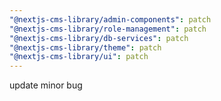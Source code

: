 ```yaml
---
"@nextjs-cms-library/admin-components": patch
"@nextjs-cms-library/role-management": patch
"@nextjs-cms-library/db-services": patch
"@nextjs-cms-library/theme": patch
"@nextjs-cms-library/ui": patch
---
```


update minor bug
